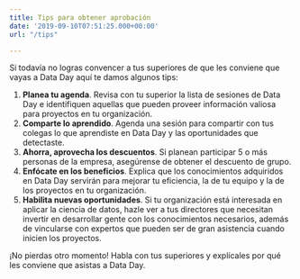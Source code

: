 ```yaml
---
title: Tips para obtener aprobación
date: '2019-09-10T07:51:25.000+00:00'
url: "/tips"

---
```

Si todavía no logras convencer a tus superiores de que les conviene que vayas a Data Day aquí te damos algunos tips:

1. **Planea tu agenda**. Revisa con tu superior la lista de sesiones de Data Day e identifiquen aquellas que pueden proveer información valiosa para proyectos en tu organización.
2. **Comparte lo aprendido**. Agenda una sesión para compartir con tus colegas lo que aprendiste en Data Day y las oportunidades que detectaste.
3. **Ahorra, aprovecha los descuentos**. Si planean participar 5 o más personas de la empresa, asegúrense de obtener el descuento de grupo. 
4. **Enfócate en los beneficios**. Explica que los conocimientos adquiridos en Data Day servirán para mejorar tu eficiencia, la de tu equipo y la de los proyectos en tu organización.
5. **Habilita nuevas oportunidades**. Si tu organización está interesada en aplicar la ciencia de datos, hazle ver a tus directores que necesitan invertir en desarrollar gente con los conocimientos necesarios, además de vincularse con expertos que pueden ser de gran asistencia cuando inicien los proyectos.

¡No pierdas otro momento! Habla con tus superiores y explícales por qué les conviene que asistas a Data Day.
